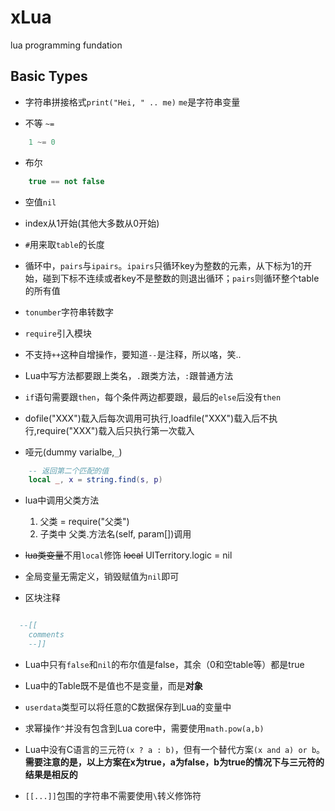 # xLua
lua programming fundation

## Basic Types

- 字符串拼接格式`print("Hei, " .. me)` `me`是字符串变量

- 不等 `~=`
```Lua
	1 ~= 0
```

- 布尔
```Lua
	true == not false
```

- 空值`nil`

- index从1开始(其他大多数从0开始)

- `#`用来取`table`的长度

- 循环中，`pairs`与`ipairs`。`ipairs`只循环key为整数的元素，从下标为1的开始，碰到下标不连续或者key不是整数的则退出循环；`pairs`则循环整个table的所有值

- `tonumber`字符串转数字

- `require`引入模块

- 不支持`++`这种自增操作，要知道`--`是注释，所以咯，笑..

- Lua中写方法都要跟上类名，`.`跟类方法，`:`跟普通方法

- `if`语句需要跟`then`，每个条件两边都要跟，最后的`else`后没有`then`

- dofile("XXX")载入后每次调用可执行,loadfile("XXX")载入后不执行,require("XXX")载入后只执行第一次载入

- 哑元(dummy varialbe,`_`)
```Lua
	-- 返回第二个匹配的值
	local _, x = string.find(s, p)

```

- lua中调用父类方法
  1. 父类 = require("父类")
  2. 子类中 父类.方法名(self, param[])调用


- ~~lua类变量~~不用`local`修饰
~~local~~ UITerritory.logic = nil

- 全局变量无需定义，销毁赋值为`nil`即可

- 区块注释
```Lua

  --[[
	comments
	--]]
```

- Lua中只有`false`和`nil`的布尔值是false，其余（0和空table等）都是true

- Lua中的Table既不是值也不是变量，而是**对象**

- `userdata`类型可以将任意的C数据保存到Lua的变量中

- 求幂操作`^`并没有包含到Lua core中，需要使用`math.pow(a,b)`

- Lua中没有C语言的三元符`(x ? a : b)`，但有一个替代方案`(x and a) or b`。**需要注意的是，以上方案在x为true，a为false，b为true的情况下与三元符的结果是相反的**

- `[[...]]`包围的字符串不需要使用`\`转义修饰符
